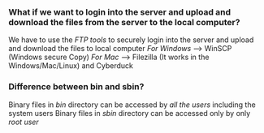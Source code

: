 ### **What if we want to login into the server and upload and download the files from the server to the local computer?**
We have to use the *FTP tools* to securely login into the server and upload and download the files to local computer
*For Windows* --> WinSCP (Windows secure Copy)
*For Mac* --> Filezilla (It works in the Windows/Mac/Linux) and Cyberduck

### Difference between bin and sbin?
Binary files in *bin* directory can be accessed by *all the users* including the system users
Binary files in *sbin* directory can be accessed only by only *root user*












